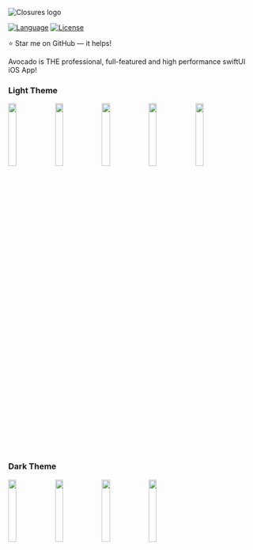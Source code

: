 ![Closures logo](https://miro.medium.com/max/500/1*4fDVdzPaeC7IqiW3R1YhAg.png)

[![Language](https://img.shields.io/badge/Swift-5.1-blue.svg?style=plastic&colorB=68B7EB)]()
[![License](https://img.shields.io/github/license/vhesener/Closures.svg?style=plastic&colorB=68B7EB)]()

⭐ Star me on GitHub — it helps!

Avocado is THE professional, full-featured and high performance swiftUI iOS App!

### **Light Theme**

<img src="https://user-images.githubusercontent.com/1635597/115422242-58f17280-a21a-11eb-85fe-8ae94a2f2e5d.png" width="18%"></img> <img src="https://user-images.githubusercontent.com/1635597/115422285-64449e00-a21a-11eb-935b-cfce514f4d75.png" width="18%"></img> <img src="https://user-images.githubusercontent.com/1635597/115422306-69095200-a21a-11eb-9e21-cbea0ecaecd4.png" width="18%"></img> <img src="https://user-images.githubusercontent.com/1635597/115422329-6dce0600-a21a-11eb-82ef-e93400533af1.png" width="18%"></img> <img src="https://user-images.githubusercontent.com/1635597/115422358-71fa2380-a21a-11eb-9b83-b9f7de2e6d2d.png" width="18%"></img>


### **Dark Theme**

<img src="https://user-images.githubusercontent.com/1635597/115422605-b1287480-a21a-11eb-880e-14f7277236d9.png" width="18%"></img> <img src="https://user-images.githubusercontent.com/1635597/115422654-bc7ba000-a21a-11eb-8f1a-dc378a58356c.png" width="18%"></img> <img src="https://user-images.githubusercontent.com/1635597/115422672-c1d8ea80-a21a-11eb-8ee9-dd1923eb0208.png" width="18%"></img> <img src="https://user-images.githubusercontent.com/1635597/115422701-c69d9e80-a21a-11eb-864c-ecf31278f03b.png" width="18%"></img> 
